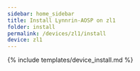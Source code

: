 ```yaml
---
sidebar: home_sidebar
title: Install Lynnrin-AOSP on zl1
folder: install
permalink: /devices/zl1/install
device: zl1
---
```

{% include templates/device_install.md %}
